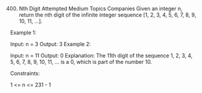 400. Nth Digit
     Attempted
     Medium
     Topics
     Companies
     Given an integer n, return the nth digit of the infinite integer sequence [1, 2, 3, 4, 5, 6, 7, 8, 9, 10, 11, ...].

Example 1:

Input: n = 3
Output: 3
Example 2:

Input: n = 11
Output: 0
Explanation: The 11th digit of the sequence 1, 2, 3, 4, 5, 6, 7, 8, 9, 10, 11, ... is a 0, which is part of the number 10.

Constraints:

1 <= n <= 231 - 1
